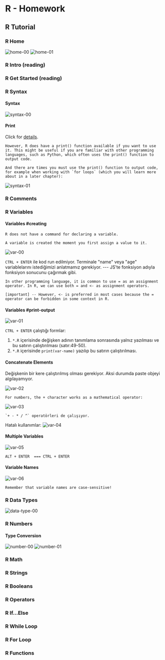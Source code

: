 # R - Homework

## R Tutorial

### R Home

![home-00](image/home-00.png)
![home-01](image/home-01.png)

### R Intro (reading)

### R Get Started (reading)

### R Syntax

#### Syntax

![syntax-00](image/syntax-00.png)

#### Print

Click for [details](#variables-print-output).

```
However, R does have a print() function available if you want to use it. This might be useful if you are familiar with other programming languages, such as Python, which often uses the print() function to output code.

And there are times you must use the print() function to output code, for example when working with `for loops` (which you will learn more about in a later chapter):
```

![syntax-01](image/syntax-01.png)

### R Comments

### R Variables

#### Variables #creating

```
R does not have a command for declaring a variable.

A variable is created the moment you first assign a value to it.
```

![var-00](image/var-00.png)

`CTRL + ENTER` ile kod run edilmiyor. Terminale "name" veya "age" variablelarını istediğimizi anlatmamız gerekiyor. --- JS'te fonksiyon adıyla fonksiyon sonucunu çağırmak gibi.

```
In other programming language, it is common to use = as an assignment operator. In R, we can use both = and <- as assignment operators.

[important] -- However, <- is preferred in most cases because the = operator can be forbidden in some context in R.
```

#### Variables #print-output

![var-01](image/var-01.png)

`CTRL + ENTER` çalıştığı formlar:

1. `*.R` içerisinde değişken adının tanımlama sonrasında yalnız yazılması ve bu satırın çalıştırılması (satır:49-50).
2. `*.R` içerisinde `print(var-name)` yazılıp bu satırın çalıştırılması.

#### Concatenate Elements

Değişkenin bir kere çalıştırılmış olması gerekiyor. Aksi durumda paste objeyi algılayamıyor.

![var-02](image/var-02.png)

```
For numbers, the + character works as a mathematical operator:
```

![var-03](image/var-03.png)

```
`+ - * / ^` operatörleri de çalışıyor.
```

Hatalı kullanımlar:
![var-04](image/var-04.png)

#### Multiple Variables

![var-05](image/var-05.png)

```
ALT + ENTER  === CTRL + ENTER
```

#### Variable Names

![var-06](image/var-06.png)

```
Remember that variable names are case-sensitive!
```

### R Data Types

![data-type-00](image/data-type-00.png)

### R Numbers

#### Type Conversion

![number-00](image/number-00.png)
![number-01](image/number-01.png)

### R Math

### R Strings

### R Booleans

### R Operators

### R If...Else

### R While Loop

### R For Loop

### R Functions
